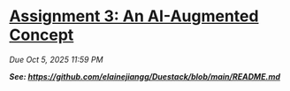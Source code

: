 # [Assignment 3: An AI-Augmented Concept](https://61040-fa25.github.io/assignments/assignment-3)

_Due Oct 5, 2025 11:59 PM_

***See: https://github.com/elainejiangg/Duestack/blob/main/README.md***